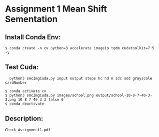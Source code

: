 # Assignment 1 Mean Shift Sementation

## Install Conda Env:
```
$ conda create -n cv python=3 accelerate imageio tqdm cudatoolkit=7.5 -y
``` 

## Test Cuda:
```
  python3 smcImgCuda.py input output steps hc hd m sdc sdd grayscale cardNumber

$ conda activate cv
$ python3 smcImgCuda.py images/school.png output/school-10-8-7-40-3-3.png 10 8 7 40 3 3 false 0
$ conda deactivate
```

## Description:
```
Check Assignment1.pdf
```

